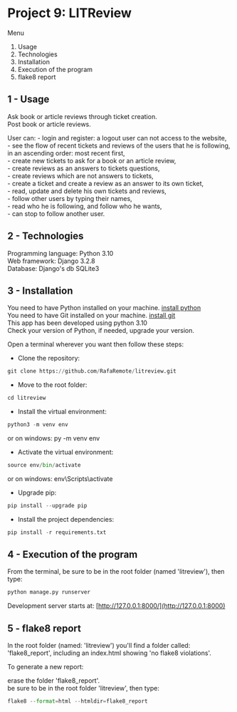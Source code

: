 # Project 9: LITReview

Menu

1. Usage
2. Technologies
3. Installation
4. Execution of the program
5. flake8 report

## 1 - Usage

Ask book or article reviews through ticket creation.  
Post book or article reviews.  

User can:
    - login and register: a logout user can not access to the website,  
    - see the flow of recent tickets and reviews of the users that he is following, in an ascending order: most recent first,  
    - create new tickets to ask for a book or an article review,  
    - create reviews as an answers to tickets questions,  
    - create reviews which are not answers to tickets,  
    - create a ticket and create a review as an answer to its own ticket,  
    - read, update and delete his own tickets and reviews,  
    - follow other users by typing their names,  
    - read who he is following, and follow who he wants,  
    - can stop to follow another user.  

## 2 - Technologies

Programming language: Python 3.10  
Web framework: Django 3.2.8  
Database: Django's db SQLite3  

## 3 - Installation

You need to have Python installed on your machine. [install python](https://www.python.org/downloads/)  
You need to have Git installed on your machine. [install git](https://git-scm.com/book/en/v2/Getting-Started-Installing-Git)  
This app has been developed using python 3.10  
Check your version of Python, if needed, upgrade your version.  
  
Open a terminal wherever you want then follow these steps:  

- Clone the repository:  

```python
git clone https://github.com/RafaRemote/litreview.git
```

- Move to the root folder:  

```python
cd litreview
```

- Install the virtual environment:  

```python
python3 -m venv env
```

or on windows: py -m venv env  

- Activate the virtual environment:  

```python
source env/bin/activate
```

or on windows: env\Scripts\activate  

- Upgrade pip:  

```python
pip install --upgrade pip
```

- Install the project dependencies:  

```python
pip install -r requirements.txt
```

## 4 - Execution of the program

From the terminal, be sure to be in the root folder (named 'litreview'), then type:  

```python
python manage.py runserver
```

Development server starts at: [http://127.0.0.1:8000/](http://127.0.0.1:8000)  

## 5 - flake8 report

In the root folder (named: 'litreview') you'll find a folder called: 'flake8_report', including an index.html showing 'no flake8 violations'.  

To generate a new report:  

erase the folder 'flake8_report'.  
be sure to be in the root folder 'litreview', then type:  

```python
flake8 --format=html --htmldir=flake8_report
```
